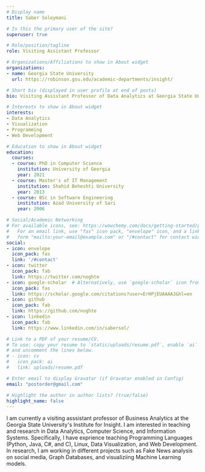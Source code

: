 ```yaml
---
# Display name
title: Saber Soleymani

# Is this the primary user of the site?
superuser: true

# Role/position/tagline
role: Visiting Assistant Professor

# Organizations/Affiliations to show in About widget
organizations:
- name: Georgia State University
  url: https://robinson.gsu.edu/academic-departments/insight/

# Short bio (displayed in user profile at end of posts)
bio: Visiting Assistant Professor of Data Analytics at Georgia State University's Institue for Insight. Interested in teaching and research in social computing, computer science, data analysis, and information systems. 

# Interests to show in About widget
interests:
- Data Analytics
- Visualization
- Programming
- Web Development

# Education to show in About widget
education:
  courses:
  - course: PhD in Computer Science
    institution: University of Georgia
    year: 2021
  - course: Master's of IT Management
    institution: Shahid Beheshti University
    year: 2013
  - course: BSc in Software Engineering
    institution: Azad University of Sari
    year: 2006

# Social/Academic Networking
# For available icons, see: https://wowchemy.com/docs/getting-started/page-builder/#icons
#   For an email link, use "fas" icon pack, "envelope" icon, and a link in the
#   form "mailto:your-email@example.com" or "/#contact" for contact widget.
social:
- icon: envelope
  icon_pack: fas
  link: '/#contact'
- icon: twitter
  icon_pack: fab
  link: https://twitter.com/noghte
- icon: google-scholar  # Alternatively, use `google-scholar` icon from `ai` icon pack
  icon_pack: fas
  link: https://scholar.google.com/citations?user=ErHPjEUAAAAJ&hl=en
- icon: github
  icon_pack: fab
  link: https://github.com/noghte
- icon: linkedin
  icon_pack: fab
  link: https://www.linkedin.com/in/sabersol/

# Link to a PDF of your resume/CV.
# To use: copy your resume to `static/uploads/resume.pdf`, enable `ai` icons in `params.toml`, 
# and uncomment the lines below.
# - icon: cv
#   icon_pack: ai
#   link: uploads/resume.pdf

# Enter email to display Gravatar (if Gravatar enabled in Config)
email: "postorder@gmail.com"

# Highlight the author in author lists? (true/false)
highlight_name: false
---
```


I am currently a visiting asssistant professor of Business Analytics at the Georgia State University's Institute for Insight. I am interested in teaching and research in Data Analytics, Computer Science, and Information Systems. Specifically, I have exprience teaching Programming Languages (Python, Java, C#, and C), Linux, Data Visualization, and Web Development. In research, I am working in different projects such as Fake News analysis on social media, Graph Databases, and visualiziing Machine Learning models.